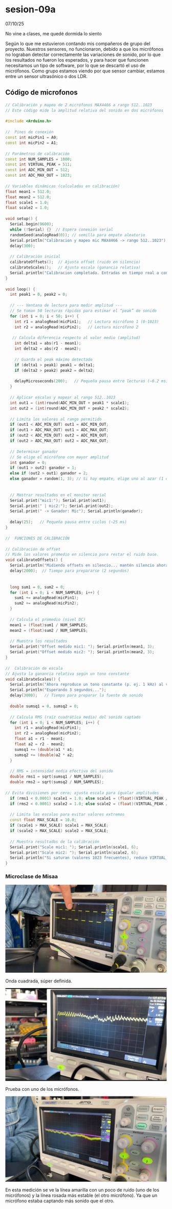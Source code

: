 # sesion-09a
07/10/25

No vine a clases, me quedé dormida lo siento 

Según lo que me estuvieron contando mis compañeros de grupo del proyecto. Nuestros sensores, no funcionaron, debido a que los micrófonos no lograban detectar correctamente las variaciones de sonido, por lo que los resultados no fueron los esperados, y para hacer que funcionen necesitamos un tipo de software, por lo que se descartó el uso de micrófonos.  Como grupo estamos viendo por que sensor cambiar, estamos entre un sensor ultrasónico o dos LDR.

## Código de microfonos 
```cpp
// Calibración y mapeo de 2 micrófonos MAX4466 a rango 512..1023 
// Este código mide la amplitud relativa del sonido en dos micrófonos

#include <Arduino.h>

//  Pines de conexión 
const int micPin1 = A0;
const int micPin2 = A1;

// Parámetros de calibración
const int NUM_SAMPLES = 1000;
const int VIRTUAL_PEAK = 511;
const int ADC_MIN_OUT = 512;
const int ADC_MAX_OUT = 1023;

// Variables dinámicas (calculadas en calibración)
float mean1 = 512.0;
float mean2 = 512.0;
float scale1 = 1.0;
float scale2 = 1.0;

void setup() {
  Serial.begin(9600);
  while (!Serial) {}  // Espera conexión serial
  randomSeed(analogRead(0)); // semilla para empate aleatorio
  Serial.println("Calibracion y mapeo mic MAX4466 -> rango 512..1023");
  delay(300);
  
  // Calibración inicial
  calibrateOffsets();  // Ajusta offset (ruido en silencio)
  calibrateScales();   // Ajusta escala (ganancia relativa)
  Serial.println("Calibracion completada. Entradas en tiempo real a continuacion.");
}

void loop() {
  int peak1 = 0, peak2 = 0;
  
  // --- Ventana de lectura para medir amplitud ---
  // Se toman 50 lecturas rápidas para estimar el “peak” de sonido
  for (int i = 0; i < 50; i++) {
    int r1 = analogRead(micPin1);   // Lectura micrófono 1 (0-1023)
    int r2 = analogRead(micPin2);   // Lectura micrófono 2

   // Calcula diferencia respecto al valor medio (amplitud)
    int delta1 = abs(r1 - mean1);
    int delta2 = abs(r2 - mean2);

    // Guarda el peak máximo detectado
    if (delta1 > peak1) peak1 = delta1;
    if (delta2 > peak2) peak2 = delta2;

    delayMicroseconds(200);   // Pequeña pausa entre lecturas (~0.2 ms)
  }

  // Aplicar escalas y mapear al rango 512..1023
  int out1 = (int)round(ADC_MIN_OUT + peak1 * scale1);
  int out2 = (int)round(ADC_MIN_OUT + peak2 * scale2);

  // Limita los valores al rango permitido
  if (out1 < ADC_MIN_OUT) out1 = ADC_MIN_OUT;
  if (out1 > ADC_MAX_OUT) out1 = ADC_MAX_OUT;
  if (out2 < ADC_MIN_OUT) out2 = ADC_MIN_OUT;
  if (out2 > ADC_MAX_OUT) out2 = ADC_MAX_OUT;

  // Determinar ganador 
  // Se elige el micrófono con mayor amplitud
  int ganador = 0;
  if (out1 > out2) ganador = 1;
  else if (out2 > out1) ganador = 2;
  else ganador = random(1, 3); // Si hay empate, elige uno al azar (1 o 2)
  
  
  // Mostrar resultados en el monitor serial
  Serial.print("mic1:"); Serial.print(out1);
  Serial.print(" | mic2:"); Serial.print(out2);
  Serial.print(" -> Ganador: Mic"); Serial.println(ganador);

  delay(25);   // Pequeña pausa entre ciclos (~25 ms)
}

//  FUNCIONES DE CALIBRACIÓN 

// Calibración de offset 
// Mide los valores promedio en silencio para restar el ruido base.
void calibrateOffsets() {
  Serial.println("Midiendo offsets en silencio... mantén silencio ahora.");
  delay(2000);  // Tiempo para prepararse (2 segundos)
  
  
  long sum1 = 0, sum2 = 0;
  for (int i = 0; i < NUM_SAMPLES; i++) {
    sum1 += analogRead(micPin1);
    sum2 += analogRead(micPin2);
  }
  
  // Calcula el promedio (nivel DC)
  mean1 = (float)sum1 / NUM_SAMPLES;
  mean2 = (float)sum2 / NUM_SAMPLES;
  
  // Muestra los resultados
  Serial.print("Offset medido mic1: "); Serial.println(mean1, 3);
  Serial.print("Offset medido mic2: "); Serial.println(mean2, 3);
}

//  Calibración de escala 
// Ajusta la ganancia relativa según un tono constante
void calibrateScales() {
  Serial.println("Ahora reproduce un tono constante (p. ej. 1 kHz) al volumen que usaras.");
  Serial.println("Esperando 3 segundos...");
  delay(3000);   // Tiempo para preparar la fuente de sonido

  double sumsq1 = 0, sumsq2 = 0;
  
  // Calcula RMS (raíz cuadrática media) del sonido captado
  for (int i = 0; i < NUM_SAMPLES; i++) {
    int r1 = analogRead(micPin1);
    int r2 = analogRead(micPin2);
    float a1 = r1 - mean1;
    float a2 = r2 - mean2;
    sumsq1 += (double)a1 * a1;
    sumsq2 += (double)a2 * a2;
  }
  
  // RMS = intensidad media efectiva del sonido
  double rms1 = sqrt(sumsq1 / NUM_SAMPLES);
  double rms2 = sqrt(sumsq2 / NUM_SAMPLES);

// Evita divisiones por cero; ajusta escala para igualar amplitudes
  if (rms1 < 0.0001) scale1 = 1.0; else scale1 = (float)(VIRTUAL_PEAK / rms1);
  if (rms2 < 0.0001) scale2 = 1.0; else scale2 = (float)(VIRTUAL_PEAK / rms2);

  // Limita las escalas para evitar valores extremos
  const float MAX_SCALE = 10.0;
  if (scale1 > MAX_SCALE) scale1 = MAX_SCALE;
  if (scale2 > MAX_SCALE) scale2 = MAX_SCALE;

  // Muestra resultados de la calibración
  Serial.print("Scale mic1: "); Serial.println(scale1, 6);
  Serial.print("Scale mic2: "); Serial.println(scale2, 6);
  Serial.println("Si saturan (valores 1023 frecuentes), reduce VIRTUAL_PEAK o baja ganancia hardware.");
}
```

### Microclase de Misaa
![foto_microclase](./imagenes/foto_uno.jpeg)

Onda cuadrada, súper definida.

![foto_microclase](./imagenes/foto_dos.jpeg)

Prueba con uno de los micrófonos.

![foto_microclase](./imagenes/foto_tres.jpeg)

En esta medición se ve la línea amarilla con un poco de ruido (uno de los micrófonos) y la línea rosada más estable (el otro micrófono). Ya que un micrófono estaba captando más sonido que el otro.
